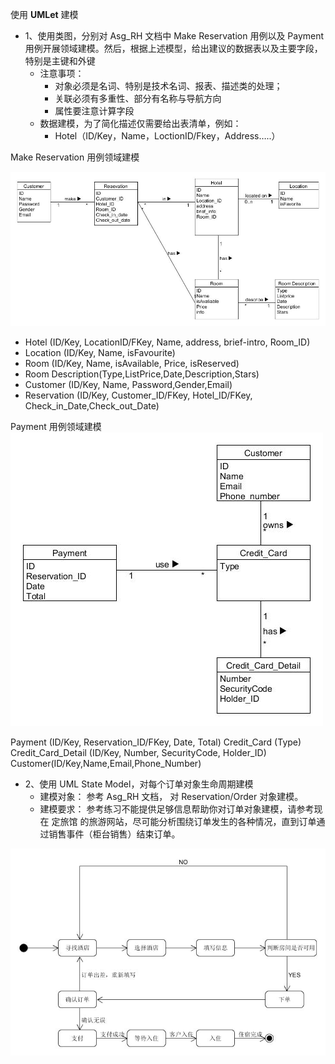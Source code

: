 使用 **UMLet** 建模
* 1、使用类图，分别对 Asg_RH 文档中 Make Reservation 用例以及 Payment 用例开展领域建模。然后，根据上述模型，给出建议的数据表以及主要字段，特别是主键和外键
  * 注意事项：
    * 对象必须是名词、特别是技术名词、报表、描述类的处理；
    * 关联必须有多重性、部分有名称与导航方向
    * 属性要注意计算字段
  * 数据建模，为了简化描述仅需要给出表清单，例如：
    * Hotel（ID/Key，Name，LoctionID/Fkey，Address…..）

Make Reservation 用例领域建模

![图片](file/homework9_1.jpg)
* Hotel (ID/Key, LocationID/FKey, Name, address, brief-intro, Room_ID)
* Location (ID/Key, Name, isFavourite)
* Room (ID/Key,  Name,  isAvailable, Price, isReserved)
* Room Description(Type,ListPrice,Date,Description,Stars)
* Customer (ID/Key, Name, Password,Gender,Email)
* Reservation (ID/Key, Customer_ID/FKey, Hotel_ID/FKey, Check_in_Date,Check_out_Date)

Payment 用例领域建模
![图片](file/homework9_2.jpg)

Payment (ID/Key, Reservation_ID/FKey, Date, Total)
Credit_Card (Type)
Credit_Card_Detail (ID/Key, Number,  SecurityCode, Holder_ID)
Customer(ID/Key,Name,Email,Phone_Number)

* 2、使用 UML State Model，对每个订单对象生命周期建模
  * 建模对象： 参考 Asg_RH 文档， 对 Reservation/Order 对象建模。
  * 建模要求： 参考练习不能提供足够信息帮助你对订单对象建模，请参考现在 定旅馆 的旅游网站，尽可能分析围绕订单发生的各种情况，直到订单通过销售事件（柜台销售）结束订单。

![图片](file/homework9_3.jpg)
